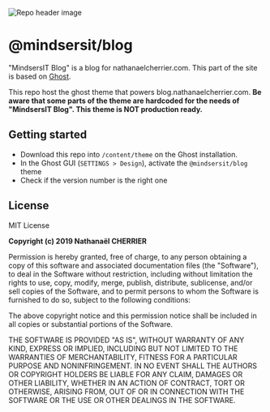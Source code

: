 ![Repo header image](https://repository-images.githubusercontent.com/189204408/ea286180-8cf2-11e9-9c88-ad7a2517c8f8)

# @mindsersit/blog

"MindsersIT Blog" is a blog for nathanaelcherrier.com. This part of the site is based on [Ghost][ghost-blog].

This repo host the ghost theme that powers blog.nathanaelcherrier.com.
**Be aware that some parts of the theme are hardcoded for the needs of "MindsersIT Blog". This theme is NOT production ready.**

## Getting started

- Download this repo into `/content/theme` on the Ghost installation.
- In the Ghost GUI (`SETTINGS > Design`), activate the `@mindsersit/blog` theme
- Check if the version number is the right one

## License

MIT License

**Copyright (c) 2019 Nathanaël CHERRIER**

Permission is hereby granted, free of charge, to any person obtaining a copy
of this software and associated documentation files (the "Software"), to deal
in the Software without restriction, including without limitation the rights
to use, copy, modify, merge, publish, distribute, sublicense, and/or sell
copies of the Software, and to permit persons to whom the Software is
furnished to do so, subject to the following conditions:

The above copyright notice and this permission notice shall be included in all
copies or substantial portions of the Software.

THE SOFTWARE IS PROVIDED "AS IS", WITHOUT WARRANTY OF ANY KIND, EXPRESS OR
IMPLIED, INCLUDING BUT NOT LIMITED TO THE WARRANTIES OF MERCHANTABILITY,
FITNESS FOR A PARTICULAR PURPOSE AND NONINFRINGEMENT. IN NO EVENT SHALL THE
AUTHORS OR COPYRIGHT HOLDERS BE LIABLE FOR ANY CLAIM, DAMAGES OR OTHER
LIABILITY, WHETHER IN AN ACTION OF CONTRACT, TORT OR OTHERWISE, ARISING FROM,
OUT OF OR IN CONNECTION WITH THE SOFTWARE OR THE USE OR OTHER DEALINGS IN THE
SOFTWARE.


[ghost-blog]: https://ghost.org?lmref=739
